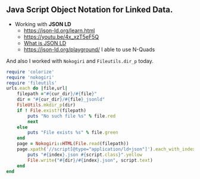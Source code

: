 ## Java Script Object Notation for Linked Data.

- Working with **JSON LD**
    - https://json-ld.org/learn.html
    - https://youtu.be/4x_xzT5eF5Q
    - [What is JSON LD](https://youtu.be/vioCbTo3C-4)
    - https://json-ld.org/playground/ I able to use N-Quads

And also I worked with `Nokogiri` and `Fileutils.dir_p` today.

```Ruby
require 'colorize'
require 'nokogiri' 
require 'fileutils'
urls.each do |file,url|
    filepath ="#{cur_dir}/#{file}"
    dir = "#{cur_dir}/#{file}_jsonld"
    FileUtils.mkdir_p(dir)
    if ! File.exist?(filepath)
        puts "No such file %s" % file.red
        next
    else
        puts "File exists %s" % file.green
    end
    page = Nokogiri::HTML(File.read(filepath))
    page.xpath('//script[@type="application/ld+json"]').each_with_index do |script,index|
        puts "#{index}.json #{script.class}".yellow
        File.write("#{dir}/#{index}.json", script.text)
    end
end
```